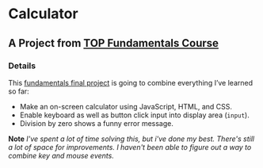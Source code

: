 # Calculator

## A Project from <a href="https://www.theodinproject.com/lessons/foundations-calculator">TOP Fundamentals Course</a>

### Details

This <a href="https://dejanpls.github.io/calculator/">fundamentals final project</a> is going to combine everything I’ve learned so far: 

* Make an on-screen calculator using JavaScript, HTML, and CSS.
* Enable keyboard as well as button click input into display area (`input`).
* Division by zero shows a funny error message.


**Note** 
*I've spent a lot of time solving this, but i've done my best.*
*There's still a lot of space for improvements.*
*I haven't been able to figure out a way to combine key and mouse events.*